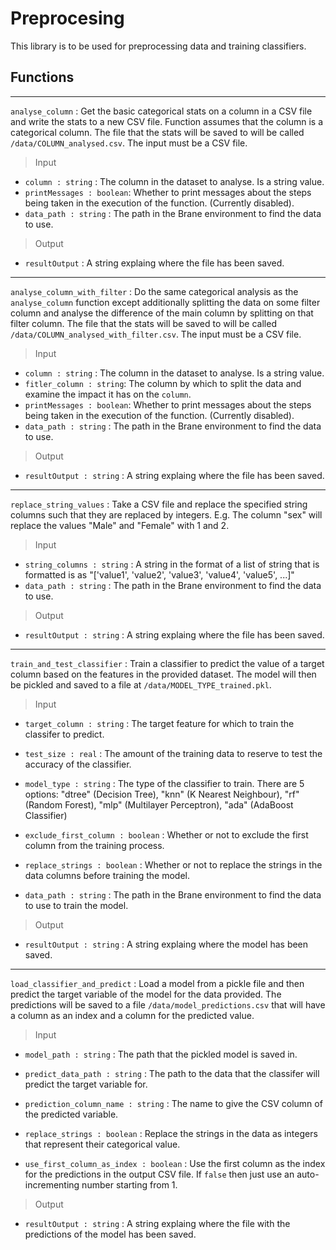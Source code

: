 # Preprocesing
This library is to be used for preprocessing data and training classifiers. 
## Functions

---

`analyse_column` : Get the basic categorical stats on a column in a CSV file and write the stats to a new CSV file. Function assumes that the column is a categorical column. The file that the stats will be saved to will be called `/data/COLUMN_analysed.csv`. The input must be a CSV file.

> Input

- `column : string` : The column in the dataset to analyse. Is a string value. 
- `printMessages : boolean`: Whether to print messages about the steps being taken in the execution of the function. (Currently disabled).
- `data_path : string` : The path in the Brane environment to find the data to use.

> Output

- `resultOutput` : A string explaing where the file has been saved. 

---

`analyse_column_with_filter` : Do the same categorical analysis as the `analyse_column` function except additionally splitting the data on some filter column and analyse the difference of the main column by splitting on that filter column. The file that the stats will be saved to will be called `/data/COLUMN_analysed_with_filter.csv`. The input must be a CSV file. 

> Input

- `column : string` : The column in the dataset to analyse. Is a string value. 
- `fitler_column : string`: The column by which to split the data and examine the impact it has on the `column`.
- `printMessages : boolean`: Whether to print messages about the steps being taken in the execution of the function. (Currently disabled).
- `data_path : string` : The path in the Brane environment to find the data to use.

> Output

- `resultOutput : string` : A string explaing where the file has been saved. 

---

`replace_string_values` : Take a CSV file and replace the specified string columns such that they are replaced by integers. E.g. The column "sex" will replace the values "Male" and "Female" with 1 and 2.

> Input

- `string_columns : string` : A string in the format of a list of string that is formatted is as "['value1', 'value2', 'value3', 'value4', 'value5', ...]"
- `data_path : string` : The path in the Brane environment to find the data to use.

> Output

- `resultOutput : string` : A string explaing where the file has been saved.

---

`train_and_test_classifier` : Train a classifier to predict the value of a target column based on the features in the provided dataset. The model will then be pickled and saved to a file at `/data/MODEL_TYPE_trained.pkl`.

> Input

- `target_column : string` : The target feature for which to train the classifer to predict.

- `test_size : real` : The amount of the training data to reserve to test the accuracy of the classifier.

- `model_type : string` : The type of the classifier to train. There are 5 options: "dtree" (Decision Tree), "knn" (K Nearest Neighbour), "rf" (Random Forest), "mlp" (Multilayer Perceptron), "ada" (AdaBoost Classifier)

- `exclude_first_column : boolean` : Whether or not to exclude the first column from the training process.

- `replace_strings : boolean` : Whether or not to replace the strings in the data columns before training the model.

- `data_path : string` : The path in the Brane environment to find the data to use to train the model.

> Output

- `resultOutput : string` : A string explaing where the model has been saved.

---

`load_classifier_and_predict` : Load a model from a pickle file and then predict the target variable of the model for the data provided. The predictions will be saved to a file `/data/model_predictions.csv` that will have a column as an index and a column for the predicted value.

> Input

- `model_path : string` : The path that the pickled model is saved in.

- `predict_data_path : string` : The path to the data that the classifer will predict the target variable for.

- `prediction_column_name : string` : The name to give the CSV column of the predicted variable.

- `replace_strings : boolean` : Replace the strings in the data as integers that represent their categorical value.

- `use_first_column_as_index : boolean` : Use the first column as the index for the predictions in the output CSV file. If `false` then just use an auto-incrementing number starting from 1.


> Output

- `resultOutput : string` : A string explaing where the file with the predictions of the model has been saved.